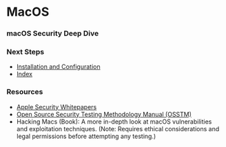 # MacOS

### macOS Security Deep Dive

### Next Steps
- [Installation and Configuration](https://github.com/Sisu-Sus/CyberSec-RoadMap/blob/main/Operating_Systems/Installation_and_Configuration.md)
- [Index](https://github.com/Sisu-Sus/CyberSec-RoadMap/blob/main/index.md)

### Resources 
- [Apple Security Whitepapers](https://support.apple.com/en-us/HT201220)
- [Open Source Security Testing Methodology Manual (OSSTM)](https://www.sansinstitute.org/critical-security-controls/osstm/)
- Hacking Macs (Book): A more in-depth look at macOS vulnerabilities and exploitation techniques. (Note: Requires ethical considerations and legal permissions before attempting any testing.)
